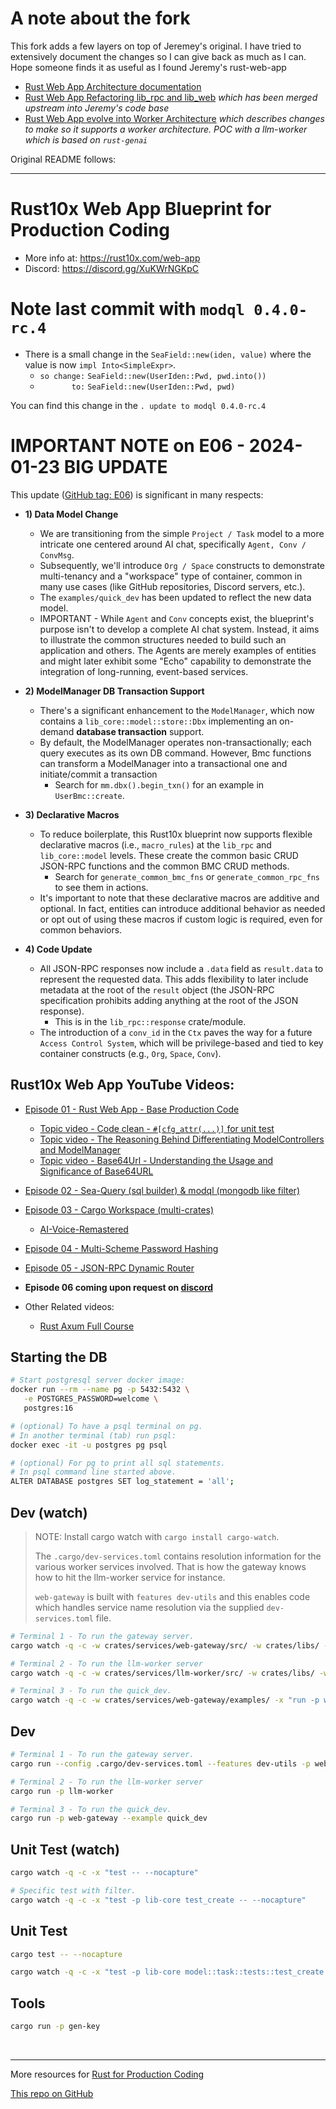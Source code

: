 # A note about the fork

This fork adds a few layers on top of Jeremey's original. I have tried to extensively document the changes so I can give back as much as I can. Hope someone finds it as useful as I found Jeremy's rust-web-app

 - [Rust Web App Architecture documentation](./docs/00_base-rust-web-app/)
 - [Rust Web App Refactoring lib_rpc and lib_web](./docs/01_refactor_lib_rpc_lib_web/README_Rust10x_RefactoringChanges.md) _which has been merged upstream into Jeremy's code base_
 - [Rust Web App evolve into Worker Architecture](./docs/02_worker_architecture/0_README_WorkerArchitecture.md) _which describes changes to make so it supports a worker architecture. POC with a llm-worker which is based on `rust-genai`_

Original README follows:

---

# Rust10x Web App Blueprint for Production Coding

 - More info at: https://rust10x.com/web-app
 - Discord: https://discord.gg/XuKWrNGKpC

# Note last commit with `modql 0.4.0-rc.4`

- There is a small change in the `SeaField::new(iden, value)` where the value is now `impl Into<SimpleExpr>`. 
	- `so change:` `SeaField::new(UserIden::Pwd, pwd.into())`
	- `       to:` `SeaField::new(UserIden::Pwd, pwd)`

You can find this change in the `. update to modql 0.4.0-rc.4`

# IMPORTANT NOTE on E06 - 2024-01-23 BIG UPDATE

This update ([GitHub tag: E06](https://github.com/rust10x/rust-web-app/releases/tag/E06)) is significant in many respects:

- **1) Data Model Change**
	- We are transitioning from the simple `Project / Task` model to a more intricate one centered around AI chat, specifically `Agent, Conv / ConvMsg`.
	- Subsequently, we'll introduce `Org / Space` constructs to demonstrate multi-tenancy and a "workspace" type of container, common in many use cases (like GitHub repositories, Discord servers, etc.).
	- The `examples/quick_dev` has been updated to reflect the new data model.
	- IMPORTANT - While `Agent` and `Conv` concepts exist, the blueprint's purpose isn't to develop a complete AI chat system. Instead, it aims to illustrate the common structures needed to build such an application and others. The Agents are merely examples of entities and might later exhibit some "Echo" capability to demonstrate the integration of long-running, event-based services.

- **2) ModelManager DB Transaction Support**
	- There's a significant enhancement to the `ModelManager`, which now contains a `lib_core::model::store::Dbx` implementing an on-demand **database transaction** support.
	- By default, the ModelManager operates non-transactionally; each query executes as its own DB command. However, Bmc functions can transform a ModelManager into a transactional one and initiate/commit a transaction 
		- Search for `mm.dbx().begin_txn()` for an example in `UserBmc::create`.

- **3) Declarative Macros**
	- To reduce boilerplate, this Rust10x blueprint now supports flexible declarative macros (i.e., `macro_rules`) at the `lib_rpc` and `lib_core::model` levels. These create the common basic CRUD JSON-RPC functions and the common BMC CRUD methods.
		- Search for `generate_common_bmc_fns` or `generate_common_rpc_fns` to see them in actions.
	- It's important to note that these declarative macros are additive and optional. In fact, entities can introduce additional behavior as needed or opt out of using these macros if custom logic is required, even for common behaviors.

- **4) Code Update**
	- All JSON-RPC responses now include a `.data` field as `result.data` to represent the requested data. This adds flexibility to later include metadata at the root of the `result` object (the JSON-RPC specification prohibits adding anything at the root of the JSON response).
		- This is in the `lib_rpc::response` crate/module.
	- The introduction of a `conv_id` in the `Ctx` paves the way for a future `Access Control System`, which will be privilege-based and tied to key container constructs (e.g., `Org`, `Space`, `Conv`).

## Rust10x Web App YouTube Videos:

- [Episode 01 - Rust Web App - Base Production Code](https://youtube.com/watch?v=3cA_mk4vdWY&list=PL7r-PXl6ZPcCIOFaL7nVHXZvBmHNhrh_Q)
    - [Topic video - Code clean -  `#[cfg_attr(...)]` for unit test](https://www.youtube.com/watch?v=DCPs5VRTK-U&list=PL7r-PXl6ZPcCIOFaL7nVHXZvBmHNhrh_Q)
	- [Topic video - The Reasoning Behind Differentiating ModelControllers and ModelManager](https://www.youtube.com/watch?v=JdLi69mWIIE&list=PL7r-PXl6ZPcCIOFaL7nVHXZvBmHNhrh_Q)
	- [Topic video - Base64Url - Understanding the Usage and Significance of Base64URL](https://www.youtube.com/watch?v=-9K7zNgsbP0&list=PL7r-PXl6ZPcCIOFaL7nVHXZvBmHNhrh_Q)

- [Episode 02 - Sea-Query (sql builder) & modql (mongodb like filter)](https://www.youtube.com/watch?v=-dMH9UiwKqg&list=PL7r-PXl6ZPcCIOFaL7nVHXZvBmHNhrh_Q)

- [Episode 03 - Cargo Workspace (multi-crates)](https://www.youtube.com/watch?v=zUxF0kvydJs&list=PL7r-PXl6ZPcCIOFaL7nVHXZvBmHNhrh_Q)
	- [AI-Voice-Remastered](https://www.youtube.com/watch?v=iCGIqEWWTcA&list=PL7r-PXl6ZPcCIOFaL7nVHXZvBmHNhrh_Q)

- [Episode 04 - Multi-Scheme Password Hashing](https://www.youtube.com/watch?v=3E0zK5h9zEs&list=PL7r-PXl6ZPcCIOFaL7nVHXZvBmHNhrh_Q)

- [Episode 05 - JSON-RPC Dynamic Router](https://www.youtube.com/watch?v=Gc5Nj5LJe1U&list=PL7r-PXl6ZPcCIOFaL7nVHXZvBmHNhrh_Q)

- **Episode 06 coming upon request on [discord](https://discord.gg/XuKWrNGKpC)**

- Other Related videos: 
	- [Rust Axum Full Course](https://youtube.com/watch?v=XZtlD_m59sM&list=PL7r-PXl6ZPcCIOFaL7nVHXZvBmHNhrh_Q)


## Starting the DB

```sh
# Start postgresql server docker image:
docker run --rm --name pg -p 5432:5432 \
   -e POSTGRES_PASSWORD=welcome \
   postgres:16

# (optional) To have a psql terminal on pg. 
# In another terminal (tab) run psql:
docker exec -it -u postgres pg psql

# (optional) For pg to print all sql statements.
# In psql command line started above.
ALTER DATABASE postgres SET log_statement = 'all';
```

## Dev (watch)

> NOTE: Install cargo watch with `cargo install cargo-watch`.
>
> The `.cargo/dev-services.toml` contains resolution information for the various worker services involved. That is how the gateway knows how to hit the llm-worker service for instance.
>
> `web-gateway` is built with `features dev-utils` and this enables code which handles service name resolution via the supplied `dev-services.toml` file.

```sh
# Terminal 1 - To run the gateway server.
cargo watch -q -c -w crates/services/web-gateway/src/ -w crates/libs/ -w .cargo/ -x "run --config .cargo/dev-services.toml --features dev-utils -p web-gateway"

# Terminal 2 - To run the llm-worker server
cargo watch -q -c -w crates/services/llm-worker/src/ -w crates/libs/ -w .cargo/ -x "run -p llm-worker"

# Terminal 3 - To run the quick_dev.
cargo watch -q -c -w crates/services/web-gateway/examples/ -x "run -p web-gateway --example quick_dev"
```

## Dev

```sh
# Terminal 1 - To run the gateway server.
cargo run --config .cargo/dev-services.toml --features dev-utils -p web-gateway

# Terminal 2 - To run the llm-worker server
cargo run -p llm-worker

# Terminal 3 - To run the quick_dev.
cargo run -p web-gateway --example quick_dev
```

## Unit Test (watch)

```sh
cargo watch -q -c -x "test -- --nocapture"

# Specific test with filter.
cargo watch -q -c -x "test -p lib-core test_create -- --nocapture"
```

## Unit Test

```sh
cargo test -- --nocapture

cargo watch -q -c -x "test -p lib-core model::task::tests::test_create -- --nocapture"
```

## Tools

```sh
cargo run -p gen-key
```

<br />

---

More resources for [Rust for Production Coding](https://rust10x.com)


[This repo on GitHub](https://github.com/rust10x/rust-web-app)